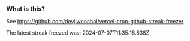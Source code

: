 
### What is this?

See https://github.com/devjiwonchoi/vercel-cron-github-streak-freezer

The latest streak freezed was: 2024-07-07T11:35:18.838Z
